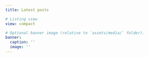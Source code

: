 ```yaml
---
title: Latest posts

# Listing view
view: compact

# Optional banner image (relative to `assets/media/` folder).
banner:
  caption: ''
  image: ''
---
```

